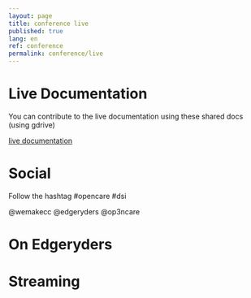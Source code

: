 ```yaml
---
layout: page
title: conference live
published: true
lang: en
ref: conference
permalink: conference/live
---
```


# Live Documentation

You can contribute to the live documentation using these shared docs (using gdrive)

<a href="https://drive.google.com/drive/u/0/folders/1ZbJKy9f90OPtYS0IopVbEQdWyH-p14ew" target="_blank" class="btn">live documentation</a>

# Social

Follow the hashtag #opencare #dsi

 @wemakecc @edgeryders @op3ncare

# On Edgeryders

# Streaming
